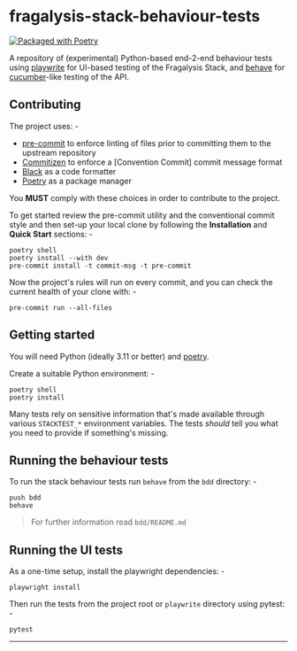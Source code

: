 # fragalysis-stack-behaviour-tests

[![Packaged with Poetry](https://img.shields.io/badge/packaging-poetry-cyan.svg)](https://python-poetry.org/)

A repository of (experimental) Python-based end-2-end behaviour tests using [playwrite]
for UI-based testing of the Fragalysis Stack, and [behave] for [cucumber]-like testing
of the API.

## Contributing

The project uses: -

- [pre-commit] to enforce linting of files prior to committing them to the
  upstream repository
- [Commitizen] to enforce a [Convention Commit] commit message format
- [Black] as a code formatter
- [Poetry] as a package manager

You **MUST** comply with these choices in order to  contribute to the project.

To get started review the pre-commit utility and the conventional commit style
and then set-up your local clone by following the **Installation** and
**Quick Start** sections: -

    poetry shell
    poetry install --with dev
    pre-commit install -t commit-msg -t pre-commit

Now the project's rules will run on every commit, and you can check the
current health of your clone with: -

    pre-commit run --all-files

## Getting started

You will need Python (ideally 3.11 or better) and [poetry].

Create a suitable Python environment: -

    poetry shell
    poetry install

Many tests rely on sensitive information that's made available through various
`STACKTEST_*` environment variables. The tests _should_ tell you what you need to
provide if something's missing.

## Running the behaviour tests

To run the stack behaviour tests run `behave` from the `bdd` directory: -

    push bdd
    behave

>   For further information read `bdd/README.md`

## Running the UI tests

As a one-time setup, install the playwright dependencies: -

    playwright install

Then run the tests from the project root or `playwrite` directory using pytest: -

    pytest

---

[behave]: https://behave.readthedocs.io/en/latest/
[black]: https://black.readthedocs.io/en/stable
[commitizen]: https://commitizen-tools.github.io/commitizen/
[cucumber]: https://cucumber.io/
[playwrite]: https://playwright.dev/python/docs/intro
[pre-commit]: https://pre-commit.com
[poetry]: https://python-poetry.org/
